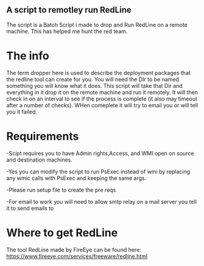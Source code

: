 ## A script to remotley run RedLine
The script is a Batch Script i made to drop and Run RedLine on a remote machine. This has helped me hunt the red team.

# The info
The term dropper here is used to describe the deployment packages that the redline tool can create for you. You will need the DIr to be named something you will know what it does. This script will take that Dir and everything in it drop it on the remote machine and run it remotely. It will then check in on an interval to see if the process is complete (it also may timeout after a number of checks). WHen comeplete it will try to email you or will tell you it failed.

# Requirements
-Scipt requires you to have Admin rights,Access, and WMI open on source and destination machines.

  -Yes you can modify the script to run PsExec instead of wmi by replacing any wmic calls with PsExec and keeping the same args.
  
-Please run setup file to create the pre reqs

-For email to work you will need to allow smtp relay on a mail server you tell it to send emails to

# Where to get RedLine
The tool RedLine made by FireEye can be found here: https://www.fireeye.com/services/freeware/redline.html
